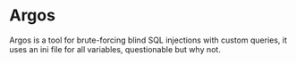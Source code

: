 # Argos
Argos is a tool for brute-forcing blind SQL injections with custom queries, it uses an ini file for all variables, questionable but why not.
